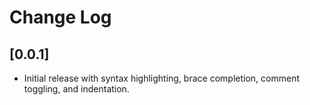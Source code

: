 # Change Log

## [0.0.1]

* Initial release with syntax highlighting, brace completion, comment toggling, and indentation.